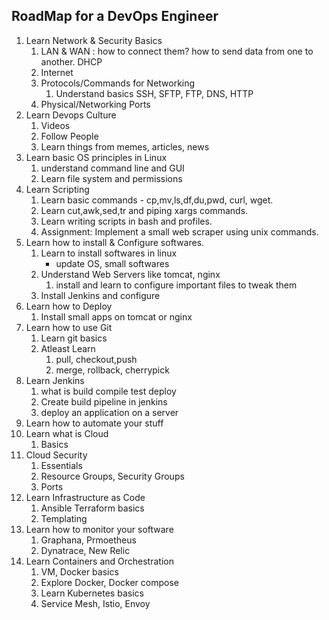 ## RoadMap for a DevOps **Engineer**
1. Learn Network & Security Basics
   1. LAN & WAN : how to connect them? how to send data from one to another. DHCP
   2. Internet
   3. Protocols/Commands for Networking
      1. Understand basics SSH, SFTP, FTP, DNS, HTTP
   4. Physical/Networking Ports
2. Learn Devops Culture
   1. Videos
   2. Follow People
   3. Learn things from memes, articles, news
3. Learn basic OS principles in Linux
   1. understand command line and GUI 
   2. Learn file system and permissions
4. Learn Scripting
   1. Learn basic commands - cp,mv,ls,df,du,pwd, curl, wget.
   2. Learn cut,awk,sed,tr and piping xargs commands.
   3. Learn writing scripts in bash and profiles.
   4. Assignment: Implement a small web scraper using unix commands.
5. Learn how to install & Configure softwares.
   1. Learn to install softwares in linux
      - update OS, small softwares
   2. Understand Web Servers like tomcat, nginx
      1. install and learn to configure important files to tweak them 
   3. Install Jenkins and configure
6. Learn how to Deploy
   1. Install small apps on tomcat or nginx
7. Learn how to use Git
   1. Learn git basics
   2. Atleast Learn 
      1. pull, checkout,push
      2. merge, rollback, cherrypick
8. Learn Jenkins
   1. what is build compile test deploy
   2. Create build pipeline in jenkins
   3. deploy an application on a server
9.  Learn how to automate your stuff
10. Learn what is Cloud 
    1.  Basics
11. Cloud Security
    1.  Essentials
    2.  Resource Groups, Security Groups
    3.  Ports 
12. Learn Infrastructure as Code
    1.  Ansible Terraform basics
    2.  Templating
13. Learn how to monitor your software
    1.  Graphana, Prmoetheus
    2.  Dynatrace, New Relic
14. Learn Containers and Orchestration
    1.  VM, Docker basics
    2.  Explore Docker, Docker compose
    3.  Learn Kubernetes basics
    4.  Service Mesh, Istio, Envoy